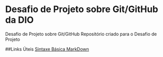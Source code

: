 # Desafio de Projeto sobre Git/GitHub da DIO
Desafio de Projeto sobre Git/GitHub
Repositório criado para o Desafio de Projeto

##Links Úteis
[Sintaxe Básica MarkDown](https://www.markdownguide.org/basic-sysntax/)
